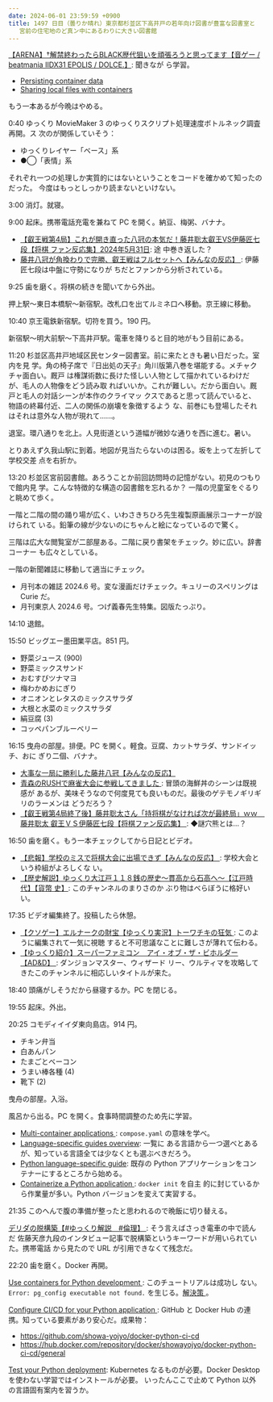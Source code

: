 ```yaml
---
date: 2024-06-01 23:59:59 +0900
title: 1497 日目（曇りか晴れ）東京都杉並区下高井戸の若年向け図書が豊富な図書室と
   宮前の住宅地のど真ン中にあるわりに大きい図書館
---
```


[【ARENA】†解禁終わったらBLACK歴代狙いを頑張ろうと思ってます【音ゲー / beatmania
IIDX31 EPOLIS / DOLCE.】](https://www.youtube.com/watch?v=jH28LuInE5g): 聞きなが
ら学習。

* [Persisting container data
  ](https://docs.docker.com/guides/docker-concepts/running-containers/persisting-container-data/)
* [Sharing local files with containers
  ](https://docs.docker.com/guides/docker-concepts/running-containers/sharing-local-files/)

もう一本あるが今晩はやめる。

0:40 ゆっくり MovieMaker 3 のゆっくりスクリプト処理速度ボトルネック調査再開。ス
次のが関係していそう：

* ゆっくりレイヤー「ベース」系
* ●◯「表情」系

それぞれ一つの処理しか実質的にはないということをコードを確かめて知ったのだった。
今度はもっとしっかり読まないといけない。

3:00 消灯。就寝。

9:00 起床。携帯電話充電を兼ねて PC を開く。納豆、梅粥、バナナ。

* [【叡王戦第4局】これが開き直った八冠の本気だ！藤井聡太叡王VS伊藤匠七段【将棋
  ファン反応集】2024年5月31日](https://www.youtube.com/watch?v=ff2MXLBm3ug): 途
  中巻き返した？
* [藤井八冠が角換わりで完勝、叡王戦はフルセットへ【みんなの反応】
  ](https://www.youtube.com/watch?v=dInEjtX7hxk): 伊藤匠七段は中盤に守勢になりが
  ちだとファンから分析されている。

9:25 歯を磨く。将棋の続きを聞いてから外出。

押上駅～東日本橋駅～新宿駅。改札口を出てルミネ口へ移動。京王線に移動。

10:40 京王電鉄新宿駅。切符を買う。190 円。

新宿駅～明大前駅～下高井戸駅。電車を降りると目的地がもう目前にある。

11:20 杉並区高井戸地域区民センター図書室。前に来たときも暑い日だった。室内を見
学。角の椅子席で『日出処の天子』角川版第八巻を堪能する。メチャクチャ面白い。厩戸
は権謀術数に長けた怪しい人物として描かれているわけだが、毛人の人物像をどう読み取
ればいいか。これが難しい。だから面白い。厩戸と毛人の対話シーンが本作のクライマッ
クスであると思って読んでいると、物語の終幕付近、二人の関係の崩壊を象徴するよう
な、前巻にも登場したそれはそれは意外な人物が現れて……。

退室。環八通りを北上。人見街道という道幅が微妙な通りを西に進む。暑い。

とりあえず久我山駅に到着。地図が見当たらないのは困る。坂を上って左折して学校交差
点を右折か。

13:20 杉並区宮前図書館。あろうことか前回訪問時の記憶がない。初見のつもりで館内見
学。こんな特徴的な構造の図書館を忘れるか？ 一階の児童室をぐるりと眺めて歩く。

一階と二階の間の踊り場が広く、いわさきちひろ先生複製原画展示コーナーが設けられて
いる。鉛筆の線が少ないのにちゃんと絵になっているので驚く。

三階は広大な閲覧室が二部屋ある。二階に戻り書架をチェック。妙に広い。辞書コーナー
も広々としている。

一階の新聞雑誌に移動して適当にチェック。

* 月刊本の雑誌 2024.6 号。変な漫画だけチェック。キュリーのスペリングは Curie だ。
* 月刊東京人 2024.6 号。つげ義春先生特集。図版たっぷり。

14:10 退館。

15:50 ビッグエー墨田業平店。851 円。

* 野菜ジュース (900)
* 野菜ミックスサンド
* おむすびツナマヨ
* 梅わかめおにぎり
* オニオンとレタスのミックスサラダ
* 大根と水菜のミックスサラダ
* 絹豆腐 (3)
* コッペパンブルーベリー

16:15 曳舟の部屋。排便。PC を開く。軽食。豆腐、カットサラダ、サンドイッチ、おに
ぎり二個、バナナ。

* [大事な一局に勝利した藤井八冠【みんなの反応】](https://www.youtube.com/watch?v=RIboeRSHS0Q)
* [青森のRUSHで麻雀大会に参戦してきました
  ](https://www.youtube.com/watch?v=G2oF7GG_g9M): 冒頭の海鮮丼のシーンは既視感が
  あるが、美味そうなので何度見ても良いものだ。最後のゲテモノギリギリのラーメンは
  どうだろう？
* [【叡王戦第4局終了後】藤井聡太さん「持将棋がなければ次が最終局」ｗｗ　藤井聡太
  叡王ＶＳ伊藤匠七段【将棋ファン反応集】
  ](https://www.youtube.com/watch?v=LSXMXHt8qe4): ◆謎穴熊とは…？

16:50 歯を磨く。もう一本チェックしてから日記とビデオ。

* [【悲報】学校のミスで将棋大会に出場できず【みんなの反応】
  ](https://www.youtube.com/watch?v=n6YsR-_-ebE): 学校大会という枠組がよろしくな
  い。
* [【歴史解説】ゆっくり大江戸１１８銭の歴史～貫高から石高へ～【江戸時代】【貨幣
  史】](https://www.youtube.com/watch?v=vbiKHkBEZco): このチャンネルのまりさのか
  ぶり物はべらぼうに格好いい。

17:35 ビデオ編集終了。投稿したら休憩。
<blockquote class="twitter-tweet"
  data-conversation="none"
  data-media-max-width="480" data-theme="dark" data-align="center">
<a href="https://twitter.com/showa_yojyo/status/1796824833294217296"></a>
</blockquote>

* [【クソゲー】エルナークの財宝【ゆっくり実況】トーワチキの狂気
  ](https://www.youtube.com/watch?v=KRse2tr9WWc): このように編集されて一気に視聴
  すると不可思議なことに難しさが薄れて伝わる。
* [【ゆっくり紹介】スーパーファミコン　アイ・オブ・ザ・ビホルダー【AD&D】
  ](https://www.youtube.com/watch?v=gQ2DxeAirFw): ダンジョンマスター、ウィザード
  リー、ウルティマを攻略してきたこのチャンネルに相応しいタイトルが来た。

18:40 頭痛がしそうだから昼寝するか。PC を閉じる。

19:55 起床。外出。

20:25 コモディイイダ東向島店。914 円。

* チキン弁当
* 白あんパン
* たまごとベーコン
* うまい棒各種 (4)
* 靴下 (2)

曳舟の部屋。入浴。

風呂から出る。PC を開く。食事時間調整のため先に学習。

* [Multi-container applications
  ](https://docs.docker.com/guides/docker-concepts/running-containers/multi-container-applications/):
  `compose.yaml` の意味を学べ。
* [Language-specific guides overview](https://docs.docker.com/language/): 一覧に
  ある言語から一つ選べとあるが、知っている言語全ては少なくとも選ぶべきだろう。
* [Python language-specific guide](https://docs.docker.com/language/python/):
  既存の Python アプリケーションをコンテナーにするところから始める。
* [Containerize a Python application
  ](https://docs.docker.com/language/python/containerize/): `docker init` を自主
  的に封じているから作業量が多い。Python バージョンを変えて実習する。

21:35 このへんで腹の準備が整ったと思われるので晩飯に切り替える。

[デリダの脱構築【#ゆっくり解説　#倫理】
](https://www.youtube.com/watch?v=y7n_VAWALrQ): そう言えばさっき電車の中で読んだ
佐藤天彦九段のインタビュー記事で脱構築というキーワードが用いられていた。携帯電話
から見たので URL が引用できなくて残念だ。

22:20 歯を磨く。Docker 再開。

[Use containers for Python development
](https://docs.docker.com/language/python/develop/): このチュートリアルは成功し
ない。`Error: pg_config executable not found.` を生じる。[解決策
](https://github.com/docker/python-docker-dev/pull/14/commits/c6d4c168c44e4609746fe12d592c637c482ca35e)。

[Configure CI/CD for your Python application
](https://docs.docker.com/language/python/configure-ci-cd/): GitHub と Docker
Hub の連携。知っている要素があり安心だ。成果物：

* <https://github.com/showa-yojyo/docker-python-ci-cd>
* <https://hub.docker.com/repository/docker/showayojyo/docker-python-ci-cd/general>

[Test your Python deployment](https://docs.docker.com/language/python/deploy/):
Kubernetes なるものが必要。Docker Desktop を使わない学習ではインストールが必要。
いったんここで止めて Python 以外の言語固有案内を習うか。
